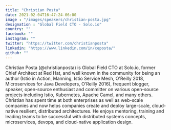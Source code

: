 ```yaml
---
title: "Christian Posta"
date: 2021-02-04T16:47:24-06:00
image : "/images/speakers/christian-posta.jpg"
designation : "Global Field CTO - Solo.io"
country: ""
facebook: ""
instagram: ""
twitter: "https://twitter.com/christianposta"
linkedin: "https://www.linkedin.com/in/ceposta/"
github: ""
---
```


Christian Posta (@christianposta) is Global Field CTO at Solo.io, former Chief Architect at Red Hat, and well known in the community for being an author (Istio in Action, Manning, Istio Service Mesh, O'Reilly 2018, Microservices for Java Developers, O’Reilly 2016), frequent blogger, speaker, open-source enthusiast and committer on various open-source projects including Istio, Kubernetes, Apache Camel, and many others. Christian has spent time at both enterprises as well as web-scale companies and now helps companies create and deploy large-scale, cloud-native resilient, distributed architectures. He enjoys mentoring, training and leading teams to be successful with distributed systems concepts, microservices, devops, and cloud-native application design.
